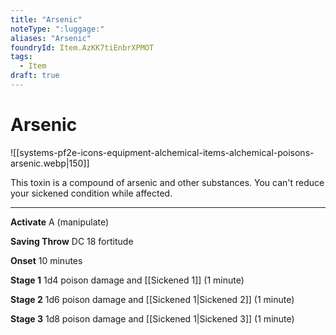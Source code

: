 ```yaml
---
title: "Arsenic"
noteType: ":luggage:"
aliases: "Arsenic"
foundryId: Item.AzKK7tiEnbrXPMOT
tags:
  - Item
draft: true
---
```


# Arsenic
![[systems-pf2e-icons-equipment-alchemical-items-alchemical-poisons-arsenic.webp|150]]

This toxin is a compound of arsenic and other substances. You can't reduce your sickened condition while affected.

* * *

**Activate** A (manipulate)

**Saving Throw** DC 18 fortitude

**Onset** 10 minutes

**Stage 1** 1d4 poison damage and [[Sickened 1]] (1 minute)

**Stage 2** 1d6 poison damage and [[Sickened 1|Sickened 2]] (1 minute)

**Stage 3** 1d8 poison damage and [[Sickened 1|Sickened 3]] (1 minute)
